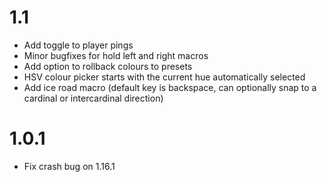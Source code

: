 # 1.1

- Add toggle to player pings
- Minor bugfixes for hold left and right macros
- Add option to rollback colours to presets
- HSV colour picker starts with the current hue automatically selected
- Add ice road macro (default key is backspace, can optionally snap to a cardinal or intercardinal direction)

# 1.0.1

- Fix crash bug on 1.16.1